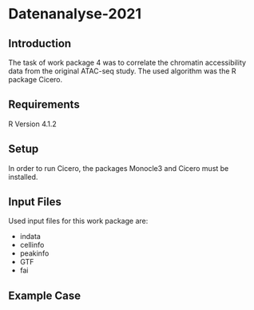 # Datenanalyse-2021

## Introduction
The task of work package 4 was to correlate the chromatin accessibility data from the original ATAC-seq study. The used algorithm was the R package Cicero. 
## Requirements
R Version 4.1.2
## Setup
In order to run Cicero, the packages Monocle3 and Cicero must be installed. 

## Input Files 

Used input files for this work package are: 
- indata 
- cellinfo
- peakinfo
- GTF
- fai

## Example Case 

